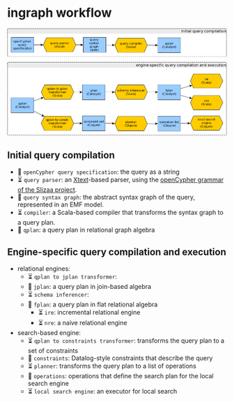 # ingraph workflow

![](opencypher-to-incremental-queries-workflow.png)

## Initial query compilation

* :page_facing_up: `openCypher query specification`: the query as a string
* :hourglass_flowing_sand: `query parser`: an [Xtext](https://eclipse.org/Xtext/)-based parser, using the [openCypher grammar of the Slizaa project](https://github.com/slizaa/slizaa-opencypher-xtext).
* :page_facing_up: `query syntax graph`: the abstract syntax graph of the query, represented in an EMF model.
* :hourglass_flowing_sand: `compiler`: a Scala-based compiler that transforms the syntax graph to a query plan.
* :page_facing_up: `qplan`: a query plan in relational graph algebra

## Engine-specific query compilation and execution

* relational engines:
  * :hourglass_flowing_sand: `qplan to jplan transformer`:
  * :page_facing_up: `jplan`: a query plan in join-based algebra
  * :hourglass_flowing_sand: `schema inferencer`:
  * :page_facing_up: `fplan`: a query plan in flat relational algebra
    * :hourglass_flowing_sand: `ire`: incremental relational engine
    * :hourglass_flowing_sand: `nre`: a naive relational engine
* search-based engine:
  * :hourglass_flowing_sand: `qplan to constraints transformer`: transforms the query plan to a set of constraints
  * :page_facing_up: `constraints`: Datalog-style constraints that describe the query
  * :hourglass_flowing_sand: `planner`: transforms the query plan to a list of operations
  * :page_facing_up: `operations`: operations that define the search plan for the local search engine
  * :hourglass_flowing_sand: `local search engine`: an executor for local search
